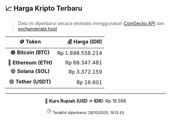 

<!-- HARGA_KRIPTO -->
## 📈 Harga Kripto Terbaru

> Data ini diperbarui secara otomatis menggunakan [CoinGecko API](https://www.coingecko.com/) dan [exchangerate.host](https://exchangerate.host/)

<div align="center">

| 🪙 Token | 💰 Harga (IDR) |
|:------:|---------------:|
| 🟠 **Bitcoin (BTC)**   | Rp 1.898.558.214 |
| 🔵 **Ethereum (ETH)**  | Rp 68.347.481 |
| 🟣 **Solana (SOL)**    | Rp 3.372.159 |
| 🟢 **Tether (USDT)**   | Rp 16.601 |

---

💱 **Kurs Rupiah (USD → IDR)**: Rp 16.598

🕒 <sub>Terakhir diperbarui: 28/10/2025, 16.15.43</sub>

</div>
<!-- /HARGA_KRIPTO -->